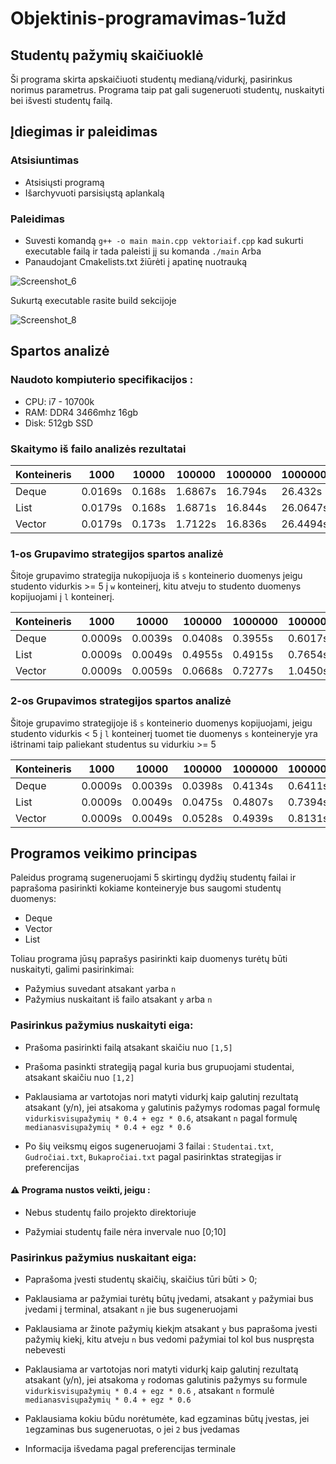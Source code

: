 # Objektinis-programavimas-1užd
## Studentų pažymių skaičiuoklė
Ši programa skirta apskaičiuoti studentų medianą/vidurkį, pasirinkus norimus parametrus. Programa taip pat gali sugeneruoti studentų, nuskaityti bei išvesti studentų failą.
## Įdiegimas ir paleidimas
### Atsisiuntimas
* Atsisiųsti programą
* Išarchyvuoti parsisiųstą aplankalą

### Paleidimas
* Suvesti komandą `g++ -o main main.cpp vektoriaif.cpp` kad sukurti executable failą ir tada paleisti jį su komanda `./main`
Arba
* Panaudojant Cmakelists.txt žiūrėti į apatinę nuotrauką

![Screenshot_6](https://user-images.githubusercontent.com/74875916/232324225-457d1a6a-3800-409d-91aa-215ef36be126.png)

Sukurtą executable rasite build sekcijoje

![Screenshot_8](https://user-images.githubusercontent.com/74875916/232324703-8389bfd0-91b0-433f-a986-375972a086e3.png)

## Spartos analizė
### Naudoto kompiuterio specifikacijos :
* CPU: i7 - 10700k
* RAM: DDR4 3466mhz 16gb
* Disk: 512gb SSD
### Skaitymo iš failo analizės rezultatai

|Konteineris| 1000 | 10000 | 100000 | 1000000 | 10000000 |
|-----------|------|-------|--------|---------|----------|
|  Deque    |0.0169s|0.168s| 1.6867s| 16.794s | 26.432s  |
|   List    |0.0179s|0.168s| 1.6871s| 16.844s | 26.0647s |
|  Vector   |0.0179s|0.173s| 1.7122s| 16.836s | 26.4494s |

### 1-os Grupavimo strategijos spartos analizė

Šitoje grupavimo strategija nukopijuoja iš `s` konteinerio  duomenys jeigu studento vidurkis >= 5 į `w` konteinerį, kitu atveju to studento duomenys kopijuojami į `l` konteinerį.

|Konteineris| 1000 | 10000 | 100000 | 1000000 | 10000000 |
|-----------|------|-------|--------|---------|----------|
|  Deque    |0.0009s|0.0039s| 0.0408s| 0.3955s | 0.6017s  |
|   List    |0.0009s|0.0049s| 0.4955s| 0.4915s | 0.7654s |
|  Vector   |0.0009s|0.0059s|0.0668s| 0.7277s | 1.0450s |

### 2-os Grupavimos strategijos spartos analizė

Šitoje grupavimo strategijoje iš `s` konteinerio duomenys kopijuojami, jeigu studento vidurkis < 5 į `l` konteinerį tuomet tie duomenys `s` konteineryje yra ištrinami taip paliekant studentus su vidurkiu >= 5

|Konteineris| 1000 | 10000 | 100000 | 1000000 | 10000000 |
|-----------|------|-------|--------|---------|----------|
|  Deque    |0.0009s|0.0039s| 0.0398s| 0.4134s | 0.6411s  |
|   List    |0.0009s|0.0049s| 0.0475s| 0.4807s | 0.7394s |
|  Vector   |0.0009s|0.0049s|0.0528s| 0.4939s | 0.8131s |

## Programos veikimo principas

Paleidus programą sugeneruojami 5 skirtingų dydžių studentų failai ir paprašoma pasirinkti kokiame konteineryje bus saugomi studentų duomenys:
* Deque
* Vector
* List

Toliau programa jūsų paprašys pasirinkti kaip duomenys turėtų būti nuskaityti, galimi pasirinkimai:
* Pažymius suvedant atsakant `y`arba `n`
* Pažymius nuskaitant iš failo atsakant `y` arba `n`

### Pasirinkus pažymius nuskaityti eiga:
* Prašoma pasirinkti failą atsakant skaičiu nuo `[1,5]`

* Prašoma pasinkti strategiją pagal kuria bus grupuojami studentai, atsakant skaičiu nuo `[1,2]`

* Paklausiama ar vartotojas nori matyti vidurkį kaip galutinį rezultatą atsakant (y/n), jei atsakoma `y` galutinis pažymys rodomas pagal formulę `vidurkisvisųpažymių * 0.4 + egz * 0.6`, atsakant `n` pagal formulę `medianasvisųpažymių * 0.4 + egz * 0.6`

* Po šių veiksmų eigos sugeneruojami 3 failai : `Studentai.txt`, `Gudročiai.txt`, `Bukapročiai.txt` pagal pasirinktas strategijas ir preferencijas

#### ⚠️ Programa nustos veikti, jeigu :
* Nebus studentų failo projekto direktoriuje

* Pažymiai studentų faile nėra invervale nuo [0;10]

### Pasirinkus pažymius nuskaitant eiga:
* Paprašoma įvesti studentų skaičių, skaičius tūri būti > 0;

* Paklausiama ar pažymiai turėtų būtų įvedami, atsakant `y` pažymiai bus įvedami į terminal, atsakant `n` jie bus sugeneruojami

* Paklausiama ar žinote pažymių kiekįm atsakant `y` bus paprašoma įvesti pažymių kiekį, kitu atveju `n` bus vedomi pažymiai tol kol bus nuspręsta nebevesti

* Paklausiama ar vartotojas nori matyti vidurkį kaip galutinį rezultatą atsakant (y/n), jei atsakoma `y` rodomas galutinis pažymys su formule `vidurkisvisųpažymių * 0.4 + egz * 0.6` , atsakant `n` formulė `medianasvisųpažymių * 0.4 + egz * 0.6`

* Paklausiama kokiu būdu norėtumėte, kad egzaminas būtų įvestas, jei `1`egzaminas bus sugeneruotas, o jei `2` bus įvedamas

* Informacija išvedama pagal preferencijas terminale
